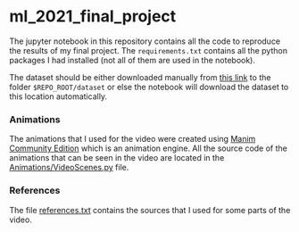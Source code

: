 # ml_2021_final_project

The jupyter notebook in this repository contains all the code to reproduce the results of my final project.
The ``requirements.txt`` contains all the python packages I had installed (not all of them are used in the notebook).

The dataset should be either downloaded manually from [this link](https://archive.ics.uci.edu/ml/machine-learning-databases/00341/HAPT%20Data%20Set.zip) to the folder ``$REPO_ROOT/dataset`` or else the notebook will download the dataset to this location automatically.

### Animations
The animations that I used for the video were created using [Manim Community Edition](https://github.com/ManimCommunity/manim) which is an animation engine. All the source code of the animations that can be seen in the video are located in the [Animations/VideoScenes.py](Animations/VideoScenes.py) file.

### References
The file [references.txt](references.txt) contains the sources that I used for some parts of the video.
